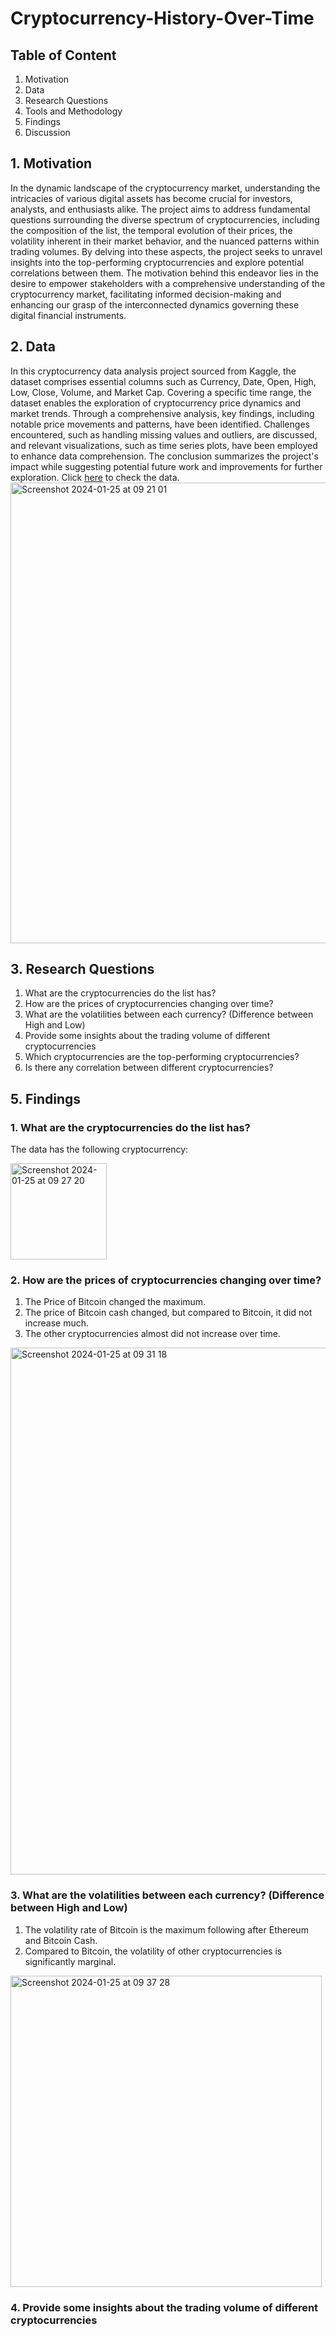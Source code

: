 # Cryptocurrency-History-Over-Time

## Table of Content 
1. Motivation
2. Data
3. Research Questions
4. Tools and Methodology
5. Findings
6. Discussion

## 1. Motivation
In the dynamic landscape of the cryptocurrency market, understanding the intricacies of various digital assets has become crucial for investors, analysts, and enthusiasts alike. The project aims to address fundamental questions surrounding the diverse spectrum of cryptocurrencies, including the composition of the list, the temporal evolution of their prices, the volatility inherent in their market behavior, and the nuanced patterns within trading volumes. By delving into these aspects, the project seeks to unravel insights into the top-performing cryptocurrencies and explore potential correlations between them. The motivation behind this endeavor lies in the desire to empower stakeholders with a comprehensive understanding of the cryptocurrency market, facilitating informed decision-making and enhancing our grasp of the interconnected dynamics governing these digital financial instruments.

## 2. Data
In this cryptocurrency data analysis project sourced from Kaggle, the dataset comprises essential columns such as Currency, Date, Open, High, Low, Close, Volume, and Market Cap. Covering a specific time range, the dataset enables the exploration of cryptocurrency price dynamics and market trends. Through a comprehensive analysis, key findings, including notable price movements and patterns, have been identified. Challenges encountered, such as handling missing values and outliers, are discussed, and relevant visualizations, such as time series plots, have been employed to enhance data comprehension. The conclusion summarizes the project's impact while suggesting potential future work and improvements for further exploration.
Click [here](https://www.kaggle.com/datasets/philmohun/cryptocurrency-financial-data) to check the data.
<img width="737" alt="Screenshot 2024-01-25 at 09 21 01" src="https://github.com/tipusultan13/Cryptocurrency-History-Over-Time/assets/156308034/7e2bd23a-55b3-4f62-8b0f-697359397c9d">

## 3. Research Questions
1. What are the cryptocurrencies do the list has?
2. How are the prices of cryptocurrencies changing over time?
3. What are the volatilities between each currency? (Difference between High and Low)
4. Provide some insights about the trading volume of different cryptocurrencies
5. Which cryptocurrencies are the top-performing cryptocurrencies?
6. Is there any correlation between different cryptocurrencies?

## 5. Findings
### 1. What are the cryptocurrencies do the list has?
The data has the following cryptocurrency:

<img width="154" alt="Screenshot 2024-01-25 at 09 27 20" src="https://github.com/tipusultan13/Cryptocurrency-History-Over-Time/assets/156308034/59f94f49-d969-4862-be3b-6af22873c8e4">

### 2. How are the prices of cryptocurrencies changing over time?
1. The Price of Bitcoin changed the maximum.
2. The price of Bitcoin cash changed, but compared to Bitcoin, it did not increase much.
3. The other cryptocurrencies almost did not increase over time.
<img width="843" alt="Screenshot 2024-01-25 at 09 31 18" src="https://github.com/tipusultan13/Cryptocurrency-History-Over-Time/assets/156308034/1290b8c2-f31e-477a-a463-1e9f73443a53">

### 3. What are the volatilities between each currency? (Difference between High and Low)
1. The volatility rate of Bitcoin is the maximum following after Ethereum and Bitcoin Cash.
2. Compared to Bitcoin, the volatility of other cryptocurrencies is significantly marginal.

<img width="498" alt="Screenshot 2024-01-25 at 09 37 28" src="https://github.com/tipusultan13/Cryptocurrency-History-Over-Time/assets/156308034/ed496d93-d09e-4f47-a17c-837f99fefc8d">

### 4. Provide some insights about the trading volume of different cryptocurrencies






